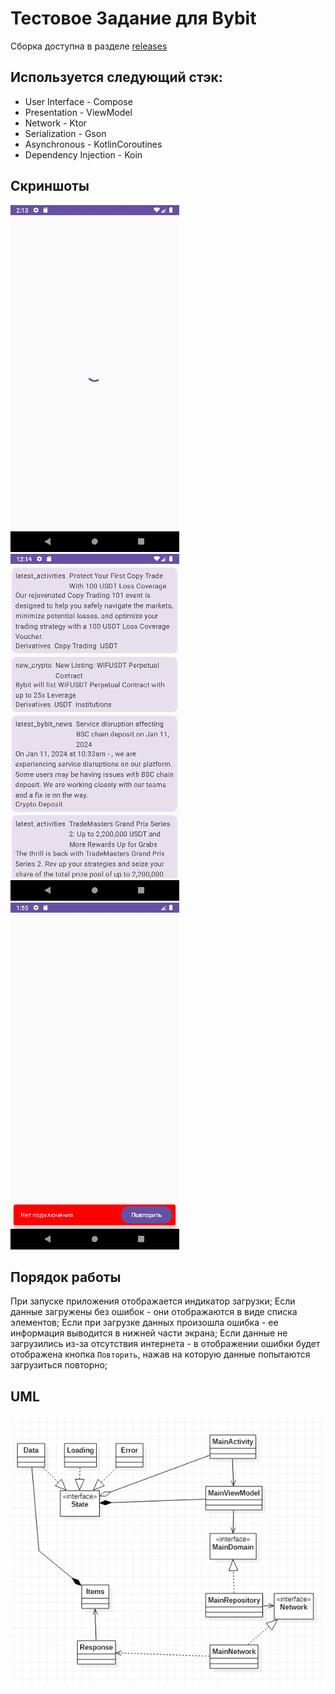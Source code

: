 # Тестовое Задание для Bybit

Сборка доступна в разделе [releases](https://github.com/JorikFat/TestBybit/releases/tag/1.0.0)

## Используется следующий стэк:
 - User Interface - Compose
 - Presentation - ViewModel
 - Network - Ktor
 - Serialization - Gson
 - Asynchronous - KotlinCoroutines
 - Dependency Injection - Koin

## Скриншоты
![Загрузка](/materials/loading.png?raw=true "Загрузка") ![Список](/materials/list.png?raw=true "Список") ![Ошибка](/materials/exception.png?raw=true "Ошибка")

## Порядок работы
При запуске приложения отображается индикатор загрузки;
Если данные загружены без ошибок - они отображаются в виде списка элементов;
Если при загрузке данных произошла ошибка - ее информация выводится в нижней части экрана; 
Если данные не загрузились из-за отсутствия интернета - в отображении ошибки будет отображена кнопка `Повторить`, нажав на которую данные попытаются загрузиться повторно;

## UML
![](/materials/UML.jpg?raw=true)

